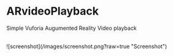 # ARvideoPlayback
Simple Vuforia Augumented Reality Video playback  

<br />
![screenshot](/images/screenshot.png?raw=true "Screenshot")
